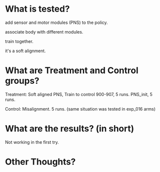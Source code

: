 # What is tested?

add sensor and motor modules (PNS) to the policy.

associate body with different modules.

train together.

it's a soft alignment.



# What are Treatment and Control groups?

Treatment: 
Soft aligned PNS, Train to control 900-907, 5 runs.
PNS_init, 5 runs.

Control:
Misalignment. 5 runs. (same situation was tested in exp_016 arms)



# What are the results? (in short)

Not working in the first try.


# Other Thoughts?

